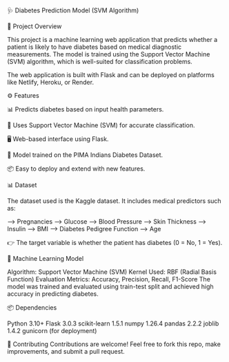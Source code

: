 🩺 Diabetes Prediction Model (SVM Algorithm)

📌 Project Overview

This project is a machine learning web application that predicts whether a patient is likely to have diabetes based on medical diagnostic measurements.
The model is trained using the Support Vector Machine (SVM) algorithm, which is well-suited for classification problems.

The web application is built with Flask and can be deployed on platforms like Netlify, Heroku, or Render.

⚙️ Features

📊 Predicts diabetes based on input health parameters.

🤖 Uses Support Vector Machine (SVM) for accurate classification.

🖥️ Web-based interface using Flask.

🔄 Model trained on the PIMA Indians Diabetes Dataset.

📦 Easy to deploy and extend with new features.

📊 Dataset

The dataset used is the Kaggle dataset.
It includes medical predictors such as:

--> Pregnancies
--> Glucose
--> Blood Pressure
--> Skin Thickness
--> Insulin
--> BMI
--> Diabetes Pedigree Function
--> Age

👉 The target variable is whether the patient has diabetes (0 = No, 1 = Yes).

🧠 Machine Learning Model

Algorithm: Support Vector Machine (SVM)
Kernel Used: RBF (Radial Basis Function)
Evaluation Metrics: Accuracy, Precision, Recall, F1-Score
The model was trained and evaluated using train-test split and achieved high accuracy in predicting diabetes.

📦 Dependencies

Python 3.10+
Flask 3.0.3
scikit-learn 1.5.1
numpy 1.26.4
pandas 2.2.2
joblib 1.4.2
gunicorn (for deployment)

🤝 Contributing
Contributions are welcome!
Feel free to fork this repo, make improvements, and submit a pull request.
